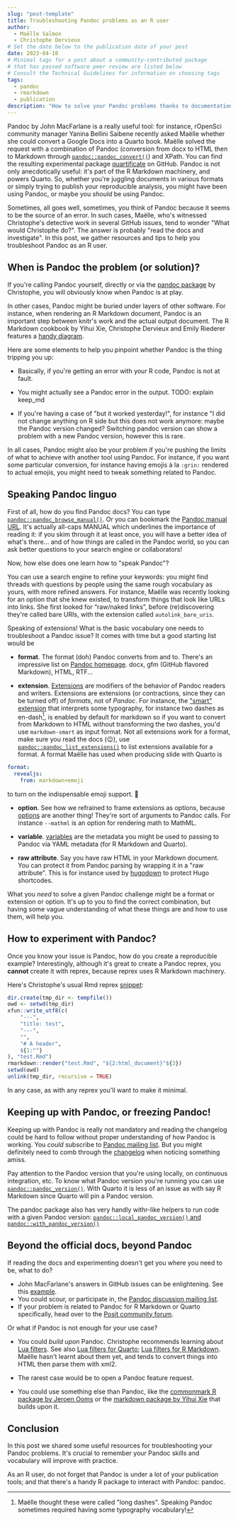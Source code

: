 ```yaml
---
slug: "post-template"
title: Troubleshooting Pandoc problems as an R user
author:
  - Maëlle Salmon
  - Christophe Dervieux
# Set the date below to the publication date of your post
date: 2023-04-10
# Minimal tags for a post about a community-contributed package 
# that has passed software peer review are listed below
# Consult the Technical Guidelines for information on choosing tags
tags:
  - pandoc
  - rmarkdown
  - publication
description: "How to solve your Pandoc problems thanks to documentation reading, experimentation"
---
```


Pandoc by John MacFarlane is a really useful tool: for instance, 
rOpenSci community manager Yanina Bellini Saibene recently asked Maëlle whether she could convert a Google Docs into a Quarto book.
Maëlle solved the request with a combination of Pandoc (conversion from docx to HTML then to Markdown through [`pandoc::pandoc_convert()`](https://cderv.github.io/pandoc/reference/pandoc_convert.html)) and XPath.
You can find the resulting experimental package [quartificate](https://github.com/ropenscilabs/quartificate) on GitHub.
Pandoc is not only anecdotically useful: it's part of the R Markdown machinery, and powers Quarto.
So, whether you're juggling documents in various formats or simply trying to publish your reproducible analysis, you might have been using Pandoc, or maybe you _should_ be using Pandoc.

Sometimes, all goes well, sometimes, you think of Pandoc because it seems to be the source of an error.
In such cases, Maëlle, who's witnessed Christophe's detective work in several GitHub issues, tend to wonder "What would Christophe do?".
The answer is probably "read the docs and investigate".
In this post, we gather resources and tips to help you troubleshoot Pandoc as an R user.

## When is Pandoc the problem (or solution)?

If you're calling Pandoc yourself, directly or via the [pandoc package](https://cderv.github.io/pandoc/) by Christophe, you will obviously know when Pandoc is at play.

In other cases, Pandoc might be buried under layers of other software.
For instance, when rendering an R Markdown document, Pandoc is an important step between knitr's work and the actual output document.
The R Markdown cookbook by Yihui Xie, Christophe Dervieux and Emily Riederer features a [handy diagram](https://bookdown.org/yihui/rmarkdown-cookbook/rmarkdown-process.html).

Here are some elements to help you pinpoint whether Pandoc is the thing tripping you up:

- Basically, if you're getting an error with your R code, Pandoc is not at fault.

- You might actually see a Pandoc error in the output. TODO: explain keep_md

- If you're having a case of "but it worked yesterday!", for instance "I did not change anything on R side but this does not work anymore: maybe the Pandoc version changed? Switching pandoc version can show a problem with a new Pandoc version, however this is rare.

In all cases, Pandoc might also be your problem if you're pushing the limits of what to achieve with another tool using Pandoc. For instance, if you want some particular conversion, for instance having emojis à la `:grin:` rendered to actual emojis, you might need to tweak something related to Pandoc.

## Speaking Pandoc linguo

First of all, how do you find Pandoc docs?
You can type [`pandoc::pandoc_browse_manual()`](https://cderv.github.io/pandoc/reference/pandoc_browse_manual.html).
Or you can bookmark the [Pandoc manual URL](https://pandoc.org/MANUAL.html).
It's actually all-caps MANUAL which underlines the importance of reading it:
if you skim through it at least once, 
you will have a better idea of what's there... and of how things are called in the Pandoc world, so you can ask better questions to your search engine or collaborators!

Now, how else does one learn how to "speak Pandoc"?

You can use a search engine to refine your keywords: you might find threads with questions by people using the same rough vocabulary as yours, with more refined answers. For instance, Maëlle was recently looking for an option that she knew existed, to transform things that look like URLs into links.
She first looked for “raw/naked links”, before (re)discovering they're called bare URIs, with the extension called `autolink_bare_uris`.

Speaking of extensions! What is the basic vocabulary one needs to troubleshoot a Pandoc issue? It comes with time but a good starting list would be

- **format**. The format (doh) Pandoc converts from and to. There's an impressive list on [Pandoc homepage](https://pandoc.org/). docx, gfm (GitHub flavored Markdown), HTML, RTF...

- **extension**. [Extensions](https://pandoc.org/MANUAL.html#extensions) are modifiers of the behavior of Pandoc readers and writers. Extensions are extensions (or contractions, since they can be turned off) of _formats_, not of _Pandoc_. For instance, the ["smart" extension](https://pandoc.org/MANUAL.html#extension-smart) that interprets some typography, for instance two dashes as en-dash[^dash], is enabled by default for markdown so if you want to convert from Markdown to HTML without transforming the two dashes, you'd use `markdown-smart` as input format. Not all extensions work for a format, make sure you read the docs (:wink:), use [`pandoc::pandoc_list_extensions()`](https://cderv.github.io/pandoc/reference/pandoc_list_extensions.html) to list extensions available for a format.
A format Maëlle has used when producing slide with Quarto is

``` yaml
format:
  revealjs:  
    from: markdown+emoji
```

to turn on the indispensable emoji support. :tada:

- **option**. See how we refrained to frame extensions as options, because [options](https://pandoc.org/MANUAL.html#options) are another thing! They're sort of arguments to Pandoc calls. For instance `--mathml` is an option for rendering math to MathML. 

- **variable**. [variables](https://pandoc.org/MANUAL.html#variables) are the metadata you might be used to passing to Pandoc via YAML metadata (for R Markdown and Quarto).
- **raw attribute**. Say you have raw HTML in your Markdown document. You can protect it from Pandoc parsing by wrapping it in a "raw attribute". This is for instance used by [hugodown](https://github.com/r-lib/hugodown/pull/53) to protect Hugo shortcodes. 

What you _need_ to solve a given Pandoc challenge might be a format or extension or option.
It's up to you to find the correct combination, but having some vague understanding of what these things are and how to use them, will help you.

## How to experiment with Pandoc?

Once you know your issue is Pandoc, how do you create a reproducible example?
Interestingly, although it's great to create a Pandoc reprex, you **cannot** create it with reprex, because reprex uses R Markdown machinery.

Here's Christophe's usual Rmd reprex [snippet](https://support.posit.co/hc/en-us/articles/204463668-Code-Snippets-in-the-RStudio-IDE):

```r
dir.create(tmp_dir <- tempfile())
owd <- setwd(tmp_dir)
xfun::write_utf8(c(
	"---",
	"title: test",
	"---",
	"",
	"# A header",
	${1:""}
), "test.Rmd")
rmarkdown::render("test.Rmd", "${2:html_document}"${3})
setwd(owd)
unlink(tmp_dir, recursive = TRUE)
```

In any case, as with any reprex you'll want to make it minimal.

## Keeping up with Pandoc, or freezing Pandoc!

Keeping up with Pandoc is really not mandatory and reading the changelog could be hard to follow without proper understanding of how Pandoc is working. 
You _could_ subscribe to [Pandoc mailing list](https://groups.google.com/g/pandoc-announce).
But you might definitely need to comb through the [changelog](https://pandoc.org/releases.html) when noticing something amiss.

Pay attention to the Pandoc version that you're using locally, on continuous integration, etc. 
To know what Pandoc version you're running you can use [`pandoc::pandoc_version()`](https://cderv.github.io/pandoc/reference/pandoc_version.html).
With Quarto it is less of an issue as with say R Markdown since Quarto will pin a Pandoc version.

The pandoc package also has very handly withr-like helpers to run code with a given Pandoc version: [`pandoc::local_pandoc_version()` and `pandoc::with_pandoc_version()`](https://cderv.github.io/pandoc/reference/with_pandoc_version.html)

## Beyond the official docs, beyond Pandoc

If reading the docs and experimenting doesn't get you where you need to be, what to do?
- John MacFarlane's answers in GitHub issues can be enlightening. See this [example](https://github.com/jgm/pandoc/issues/6259#issuecomment-841859989).
- You could scour, or participate in, the [Pandoc discussion mailing list](https://groups.google.com/g/pandoc-discuss).
- If your problem is related to Pandoc for R Markdown or Quarto specifically, head over to the [Posit community forum](https://community.rstudio.com/).

Or what if Pandoc is not enough for your use case?

- You could _build upon_ Pandoc.
Christophe recommends learning about [Lua filters](https://pandoc.org/lua-filters.html). See also [Lua filters for Quarto](https://quarto.org/docs/extensions/filters.html);
[Lua filters for R Markdown](https://bookdown.org/yihui/rmarkdown-cookbook/lua-filters.html).
Maëlle hasn't learnt about them yet, and tends to convert things into HTML then parse them with xml2.

- The rarest case would be to open a Pandoc feature request.

- You could use something else than Pandoc, like the [commonmark R package by Jeroen Ooms](https://docs.ropensci.org/commonmark/) or the [markdown package by Yihui Xie](https://github.com/rstudio/markdown) that builds upon it.

## Conclusion

In this post we shared some useful resources for troubleshooting your Pandoc problems.
It's crucial to remember your Pandoc skills and vocabulary will improve with practice.

As an R user, do not forget that Pandoc is under a lot of your publication tools; and that there's a handy R package to interact with Pandoc: pandoc.



[^dash]: Maëlle thought these were called "long dashes". Speaking Pandoc sometimes required having some typography vocabulary!